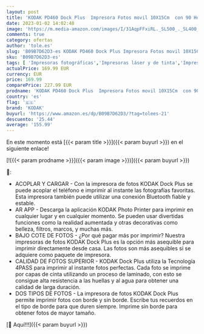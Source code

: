 ```yaml
---
layout: post
title: 'KODAK PD460 Dock Plus  Impresora Fotos movil 10X15Cm  con 90 Hojas para Fotos y Accesorios  Impresora Bluetooth  Cable USB-C Y Lightning  Impresora para Móvil Portátil Smartphone  iOS Y Android'
date: 2023-01-02 14:02:48
image: 'https://m.media-amazon.com/images/I/31AqpFFxiRL._SL500_._SL400_.jpg'
comments: true
category: ofertas
author: 'tole.es'
slug: 'B09B7D62D3-es KODAK PD460 Dock Plus Impresora Fotos movil 10X15Cm con 90...'
sku: 'B09B7D62D3-es'
tags: [ 'Impresoras fotográficas','Impresoras láser y de tinta','Impresoras y accesorios','Informática','android','kodak','🇪🇸', ]
actualPrice: 169.99 EUR
currency: EUR
price: 169.99
comparePrice: 227.99 EUR
prodname: 'KODAK PD460 Dock Plus  Impresora Fotos movil 10X15Cm  con 90 Hojas para Fotos y Accesorios  Impresora Bluetooth  Cable USB-C Y Lightning  Impresora para Móvil Portátil Smartphone  iOS Y Android'
country: 'es'
flag: '🇪🇸'
brand: 'KODAK'
buyurl: 'https://www.amazon.es/dp/B09B7D62D3/?tag=tolees-21'
descuento: '25.44'
average: '155.99'
---
```


En este momento está [{{< param title >}}]({{< param buyurl >}}) en el siguiente enlace!

[![{{< param prodname >}}]({{< param image >}})]({{< param buyurl >}})

🔎:

- ACOPLAR Y CARGAR - Con la impresora de fotos KODAK Dock Plus se puede acoplar el teléfono e imprimir al instante las fotografías favoritas. Esta impresora también puede utilizar una conexión Bluetooth fiable y estable.
- AR APP - Descarga la aplicación KODAK Photo Printer para imprimir en cualquier lugar y en cualquier momento. Se pueden usar divertidas funciones como la realidad aumentada y otras decorativas como belleza, filtros, marcos, y muchas más.
- BAJO COTE DE FOTOS - ¿Por qué pagar más por imprimir? Nuestra impresoras de fotos KODAK Dock Plus es la opción más asequible para imprimir directamente desde casa. Las fotos son más asequibles si se adquiere como paquete de impresora.
- CALIDAD DE FOTOS SUPERIOR - KODAK Dock Plus utiliza la Tecnología 4PASS para imprimir al instante fotos perfectas. Cada foto se imprime por capas de cinta utilizando un proceso de laminado, con esto se consigue alta resistencia a las huellas y al agua para obtener una calidad de larga duración.
- DOS TIPOS DE FOTOS - La impresora de fotos KODAK Dock Plus permite imprimir fotos con borde y sin borde. Escribe tus recuerdos en el tipo de borde para que duren siempre. Imprime sin borde para obtener fotos de mayor tamaño.

[🛒 Aquí!!!]({{< param buyurl >}})
